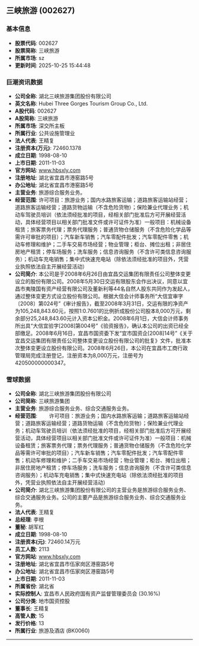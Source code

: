 ## 三峡旅游 (002627)

### 基本信息

- **股票代码**: 002627
- **股票简称**: 三峡旅游
- **所属市场**: sz
- **更新时间**: 2025-10-25 15:44:48

### 巨潮资讯数据

- **公司全称**: 湖北三峡旅游集团股份有限公司
- **英文名称**: Hubei Three Gorges Tourism Group Co., Ltd.
- **A股代码**: 002627
- **A股简称**: 三峡旅游
- **所属市场**: 深交所主板
- **所属行业**: 公共设施管理业
- **法人代表**: 王精复
- **注册资本(万元)**: 72460.1378
- **成立日期**: 1998-08-10
- **上市日期**: 2011-11-03
- **官方网站**: www.hbsxly.com
- **注册地址**: 湖北省宜昌市港窑路5号
- **办公地址**: 湖北省宜昌市港窑路5号
- **主营业务**: 旅游综合服务业务。
- **经营范围**: 许可项目：旅游业务；国内水路旅客运输；道路旅客运输站经营；道路旅客运输经营；道路货物运输（不含危险货物）；保险兼业代理业务；机动车驾驶员培训（依法须经批准的项目，经相关部门批准后方可开展经营活动，具体经营项目以相关部门批准文件或许可证件为准）一般项目：机械设备租赁；旅客票务代理；票务代理服务；普通货物仓储服务（不含危险化学品等需许可审批的项目）；汽车新车销售；汽车零配件批发；汽车零配件零售；机动车修理和维护；二手车交易市场经营；物业管理；柜台、摊位出租；非居住房地产租赁；停车场服务；洗车服务；信息咨询服务（不含许可类信息咨询服务）；机动车充电销售；集中式快速充电站（除依法须经批准的项目外，凭营业执照依法自主开展经营活动）
- **公司简介**: 本公司是于2008年6月26日由宜昌交运集团有限责任公司整体变更设立的股份有限公司。2008年5月30日交运有限股东会作出决议，同意以宜昌市夷陵国有资产经营有限公司及董新利等44名自然人股东共同作为发起人，通过整体变更方式设立股份有限公司。根据大信会计师事务所“大信宜审字〔2008〕第024号”《审计报告》，截至2008年3月31日，交运有限的净资产为105,248,843.60元，按照1:0.7601的比例折成股份公司股本8,000万元，剩余部分25,248,843.60元计入资本公积金。2008年6月1日，大信会计师事务所出具“大信宜验字[2008]第004号”《验资报告》，确认本公司的出资已经全部缴足。2008年6月16日，宜昌市国资委下发“宜市国资企[2008]14号”《关于宜昌交运集团有限责任公司整体变更设立股份有限公司的批复》文件，批准本次整体变更设立股份有限公司。2008年6月26日，本公司在宜昌市工商行政管理局完成注册登记，注册资本为8,000万元，注册号为420500000000347。

### 雪球数据

- **公司全称**: 湖北三峡旅游集团股份有限公司
- **公司简称**: 三峡旅游集团
- **主营业务**: 旅游综合服务业务、综合交通服务业务。
- **经营范围**: 　　许可项目：旅游业务；国内水路旅客运输；道路旅客运输站经营；道路旅客运输经营；道路货物运输（不含危险货物）；保险兼业代理业务；机动车驾驶员培训（依法须经批准的项目，经相关部门批准后方可开展经营活动，具体经营项目以相关部门批准文件或许可证件为准）一般项目：机械设备租赁；旅客票务代理；票务代理服务；普通货物仓储服务（不含危险化学品等需许可审批的项目）；汽车新车销售；汽车零配件批发；汽车零配件零售；机动车修理和维护；二手车交易市场经营；物业管理；柜台、摊位出租；非居住房地产租赁；停车场服务；洗车服务；信息咨询服务（不含许可类信息咨询服务）；机动车充电销售；集中式快速充电站（除依法须经批准的项目外，凭营业执照依法自主开展经营活动）
- **公司简介**: 湖北三峡旅游集团股份有限公司的主营业务是旅游综合服务业务、综合交通服务业务。公司的主要产品是旅游综合服务业务、综合交通服务业务。
- **法人代表**: 王精复
- **总经理**: 李根
- **董秘**: 胡军红
- **成立日期**: 1998-08-10
- **注册资本(元)**: 72460.14万元
- **员工人数**: 2113
- **官方网站**: www.hbsxly.com
- **注册地址**: 湖北省宜昌市伍家岗区港窑路5号
- **办公地址**: 湖北省宜昌市伍家岗区港窑路5号
- **上市日期**: 2011-11-03
- **所属省份**: 湖北省
- **实际控制人**: 宜昌市人民政府国有资产监督管理委员会 (30.16%)
- **公司分类**: 地市国资控股
- **董事长**: 王精复
- **高管人数**: 15
- **发行价格**: 13
- **所属行业**: 旅游及酒店 (BK0060)

---
